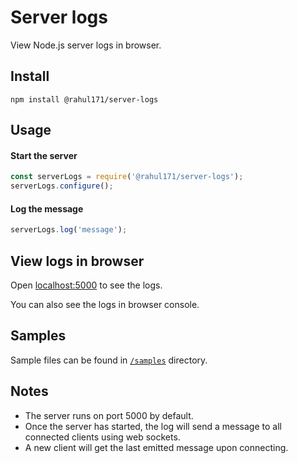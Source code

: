 # Server logs

View Node.js server logs in browser.

## Install

```shell script
npm install @rahul171/server-logs
```

## Usage

#### Start the server
```javascript
const serverLogs = require('@rahul171/server-logs');
serverLogs.configure();
```

#### Log the message
```javascript
serverLogs.log('message');
```

## View logs in browser
Open [localhost:5000](http://localhost:5000) to see the logs.

You can also see the logs in browser console.

## Samples

Sample files can be found in [`/samples`](https://github.com/rahul3883/server-logs/tree/master/samples) directory.

## Notes

- The server runs on port 5000 by default.
- Once the server has started, the log will send a message to all connected clients using web sockets.
- A new client will get the last emitted message upon connecting.
